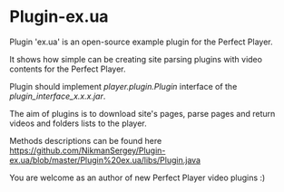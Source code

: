 Plugin-ex.ua
============

Plugin 'ex.ua' is an open-source example plugin for the Perfect Player.

It shows how simple can be creating site parsing plugins with video contents for the Perfect Player.

Plugin should implement *player.plugin.Plugin* interface of the *plugin_interface_x.x.x.jar*.

The aim of plugins is to download site's pages, parse pages and return videos and folders lists to the player.

Methods descriptions can be found here https://github.com/NikmanSergey/Plugin-ex.ua/blob/master/Plugin%20ex.ua/libs/Plugin.java

You are welcome as an author of new Perfect Player video plugins :)
